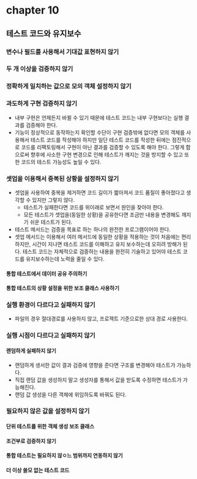 # chapter 10
## 테스트 코드와 유지보수
### 변수나 필드를 사용해서 기대값 표현하지 않기
### 두 개 이상을 검증하지 않기
### 정확하게 일치하는 값으로 모의 객체 설정하지 않기
### 과도하게 구현 검증하지 않기
- 내부 구현은 언제든지 바뀔 수 있기 때문에 테스트 코드는 내부 구현보다는 실행 결과를 검증해야 한다.
- 기능이 정상적으로 동작하는지 확인할 수단이 구현 검증밖에 없다면 모의 객체를 사용해서 테스트 코드를 작성해야 하지만
일단 테스트 코드를 작성한 뒤에는 점진적으로 코드를 리팩토링해서 구현이 아닌 결과를 검증할 수 있도록 해야 한다. 그렇게 함으로써 
  향후에 사소한 구현 변경으로 인해 테스트가 깨지는 것을 방지할 수 있고 또한 코드의 테스트 가능성도 높일 수 있다.

### 셋업을 이용해서 중복된 상황을 설정하지 않기
- 셋업을 사용하여 중복을 제거하면 코드 길이가 짧아져서 코드 품질이 좋아졌다고 생각할 수 있지만 그렇지 않다.
  - 테스트가 실패한다면 코드를 위이래로 보면서 원인을 찾아야 한다.
  - 모든 테스트가 셋업을(동일한 상황)을 공유한다면 조금만 내용을 변경해도 깨지기 쉬운 테스트가 된다.
- 테스트 메서드는 검증을 목표로 하는 하나의 완전한 프로그램이어야 한다.
- 셋업 메서드는 이용해서 여러 메서드에 동일한 상황을 적용하는 것이 처음에는 편리하지만,
시간이 지나면 테스트 코드를 이해하고 유지 보수하는데 오히려 방해가 된다. 테스트 코드는 자체적으로 검증하는 내용을 완전히
  기술하고 있어야 테스트 코드를 유지보수하는데 노력을 줄일 수 있다.

#### 통합 테스트에서 데이터 공유 주의하기
#### 통합 테스트의 상황 설정을 위한 보조 클래스 사용하기

### 실행 환경이 다르다고 실패하지 않기
- 파일의 경우 절대경로를 사용하지 않고, 프로젝트 기준으로한 상대 경로 사용한다.

### 실행 시점이 다르다고 실패하지 않기
#### 랜덤하게 실패하지 않기
- 랜덤하게 생서한 값이 결과 검증에 영향을 준다면 구조를 변경해야 테스트가 가능하다.
- 직접 랜덤 값을 생성하지 말고 생성자를 통해서 값을 받도록 수정하면 테스트가 가능해진다.
- 랜덤 값 생성을 다른 객체에 위임하도록 바꿔도 된다.

### 필요하지 않은 값을 설정하지 않기
#### 단위 테스트를 위한 객체 생성 보조 클래스
#### 조건부로 검증하지 않기
#### 통합 테스트는 필요하지 않ㅇ느 범위까지 연동하지 않기
#### 더 이상 쓸모 없는 테스트 코드
